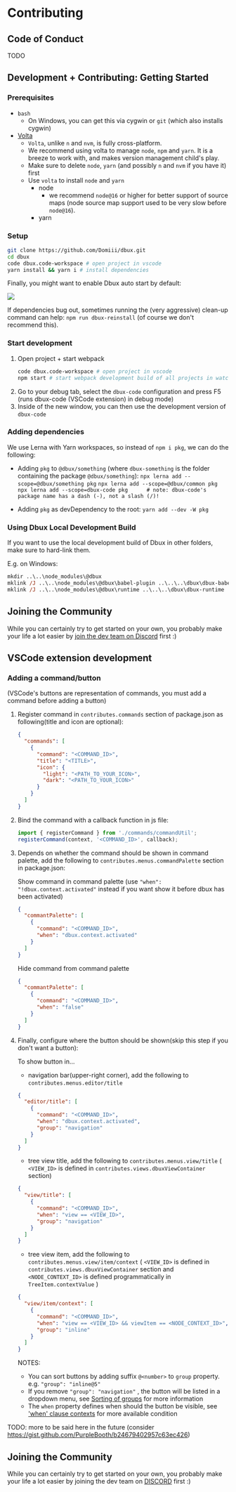 # Contributing

## Code of Conduct

TODO

## Development + Contributing: Getting Started

### Prerequisites

* `bash`
   * On Windows, you can get this via cygwin or `git` (which also installs cygwin)
* [Volta](https://docs.volta.sh/guide/getting-started)
  * `Volta`, unlike `n` and `nvm`, is fully cross-platform.
  * We recommend using volta to manage `node`, `npm` and `yarn`. It is a breeze to work with, and makes version management child's play.
  * Make sure to delete `node`, `yarn` (and possibly `n` and `nvm` if you have it) first
  * Use `volta` to install `node` and `yarn`
    * node
       * we recommend `node@16` or higher for better support of source maps (node source map support used to be very slow before `node@16`).
    * yarn


### Setup

```sh
git clone https://github.com/Domiii/dbux.git
cd dbux
code dbux.code-workspace # open project in vscode
yarn install && yarn i # install dependencies
```

Finally, you might want to enable Dbux auto start by default:

<Img darkLight={false} src={dbux-auto-start-workspace-setting.png} />


If dependencies bug out, sometimes running the (very aggressive) clean-up command can help: `npm run dbux-reinstall` (of course we don't recommend this).


### Start development

1. Open project + start webpack
   ```sh
   code dbux.code-workspace # open project in vscode
   npm start # start webpack development build of all projects in watch mode
   ```
1. Go to your debug tab, select the `dbux-code` configuration and press F5 (runs dbux-code (VSCode extension) in debug mode)
1. Inside of the new window, you can then use the development version of `dbux-code`


### Adding dependencies

We use Lerna with Yarn workspaces, so instead of `npm i pkg`, we can do the following:

* Adding `pkg` to `@dbux/something` (where `dbux-something` is the folder containing the package `@dbux/something`):
   `npx lerna add --scope=@dbux/something pkg`
   `npx lerna add --scope=@dbux/common pkg`
   `npx lerna add --scope=dbux-code pkg      # note: dbux-code's package name has a dash (-), not a slash (/)!`


* Adding `pkg` as devDependency to the root:
   `yarn add --dev -W pkg`


### Using Dbux Local Development Build

If you want to use the local development build of Dbux in other folders, make sure to hard-link them.

E.g. on Windows:

```ps
mkdir ..\..\node_modules\@dbux
mklink /J ..\..\node_modules\@dbux\babel-plugin ..\..\..\dbux\dbux-babel-plugin
mklink /J ..\..\node_modules\@dbux\runtime ..\..\..\dbux\dbux-runtime
```


## Joining the Community

While you can certainly try to get started on your own, you probably make your life a lot easier by [join the dev team on Discord](https://discord.gg/8kR2a7h) first :)


## VSCode extension development

### Adding a command/button

(VSCode's buttons are representation of commands, you must add a command before adding a button)

1. Register command in `contributes.commands` section of package.json as following(title and icon are optional):

    ``` json
    {
      "commands": [
        {
          "command": "<COMMAND_ID>",
          "title": "<TITLE>",
          "icon": {
            "light": "<PATH_TO_YOUR_ICON>",
            "dark": "<PATH_TO_YOUR_ICON>"
          }
        }
      ]
    }
    ```

1. Bind the command with a callback function in js file:

    ``` js
    import { registerCommand } from './commands/commandUtil';
    registerCommand(context, '<COMMAND_ID>', callback);
    ```

1. Depends on whether the command should be shown in command palette, add the following to `contributes.menus.commandPalette` section in package.json:

    Show command in command palette
    (use `"when": "!dbux.context.activated"` instead if you want show it before dbux has been activated)

    ``` json
    {
      "commantPalette": [
        {
          "command": "<COMMAND_ID>",
          "when": "dbux.context.activated"
        }
      ]
    }
    ```

    Hide command from command palette

    ``` json
    {
      "commantPalette": [
        {
          "command": "<COMMAND_ID>",
          "when": "false"
        }
      ]
    }
    ```

1. Finally, configure where the button should be shown(skip this step if you don't want a button):

    To show button in...

    - navigation bar(upper-right corner), add the following to `contributes.menus.editor/title`
    
    ``` json
    {
      "editor/title": [
        {
          "command": "<COMMAND_ID>",
          "when": "dbux.context.activated",
          "group": "navigation"
        } 
      ] 
    }
    ```

    - tree view title, add the following to `contributes.menus.view/title`
      ( `<VIEW_ID>` is defined in `contributes.views.dbuxViewContainer` section)

    ``` json
    {
      "view/title": [
        {
          "command": "<COMMAND_ID>",
          "when": "view == <VIEW_ID>",
          "group": "navigation"
        } 
      ] 
    }
    ```

    - tree view item, add the following to `contributes.menus.view/item/context`
      ( `<VIEW_ID>` is defined in `contributes.views.dbuxViewContainer` section and `<NODE_CONTEXT_ID>` is defined programmatically in `TreeItem.contextValue` )

    ``` json
    {
      "view/item/context": [
        {
          "command": "<COMMAND_ID>",
          "when": "view == <VIEW_ID> && viewItem == <NODE_CONTEXT_ID>",
          "group": "inline"
        }
      ]
    }
    ```

    NOTES:

    - You can sort buttons by adding suffix `@<number>` to `group` property. e.g. `"group": "inline@5"`
    - If you remove `"group": "navigation"` , the button will be listed in a dropdown menu, see [Sorting of groups](https://code.visualstudio.com/api/references/contribution-points#Sorting-of-groups) for more information
    - The `when` property defines when should the button be visible, see ['when' clause contexts](https://code.visualstudio.com/docs/getstarted/keybindings#_when-clause-contexts) for more available condition

TODO: more to be said here in the future (consider https://gist.github.com/PurpleBooth/b24679402957c63ec426)





## Joining the Community

While you can certainly try to get started on your own, you probably make your life a lot easier by joining the dev team on [DISCORD](https://discord.gg/8kR2a7h) first :)
